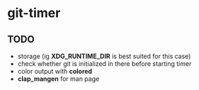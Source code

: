 # git-timer

## TODO

- storage (ig **XDG_RUNTIME_DIR** is best suited for this case)
- check whether git is initialized in there before starting timer
- color output with **colored**
- **clap_mangen** for man page
